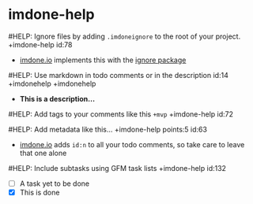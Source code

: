 imdone-help
====

#HELP: Ignore files by adding `.imdoneignore` to the root of your project. +imdone-help id:78
- [imdone.io](https://imdone.io) implements this with the [ignore package](https://www.npmjs.com/package/ignore)

#HELP: Use markdown in todo comments or in the description id:14 +imdonehelp +imdonehelp
 - **This is a description...**

#HELP: Add tags to your comments like this `+mvp` +imdone-help id:72

#HELP: Add metadata like this... +imdone-help points:5 id:63
- [imdone.io](https://imdone.io) adds `id:n` to all your todo comments, so take care to leave that one alone

#HELP: Include subtasks using GFM task lists +imdone-help id:132
- [ ] A task yet to be done
- [x] This is done
